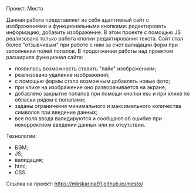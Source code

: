 Проект: Место

Данная работа представляет из себя адаптивный сайт с изображениями и функциональными кнопками: редактировать информацию, добавить изображение. В этом проекте с помощью JS реализована только работа кпопки редактирования текста. Сайт стал более "отзывчивым" при работе с ним за счет валидации форм при заполнении полей попапов.
В продолжении работы над проектом расширила функционал сайта:
- появилась возможность ставить "лайк" изображениям;
- реализовано удаление изображений;
- с помощью формы стало возможным добавлять новые фото;
- при клике на изображение оно разворачивается на экране;
- добавлено закрытие попапов при помощи кнопки esc и при клике по обласки рядом с попапами;
- заданы ограничения минимального и максимального количества символов при введение данных;
- все поля ввода валидируются и сообщают об ошибке при некорректном введении данных или их отсутствии.

Технологии:
- БЭМ;
- JS;
- валидация;
- html;
- CSS.

Ссылка на проект: https://mkskarina91.github.io/mesto/
